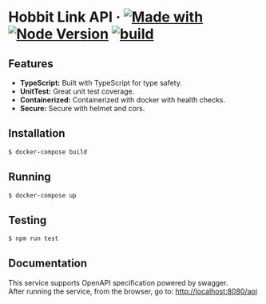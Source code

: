 # Hobbit Link API &middot; [![Made with](https://img.shields.io/badge/made%20with-nestjs-blue)](https://docs.nestjs.com/) [![Node Version](https://img.shields.io/badge/node-v16.17.0-blue)](https://github.com/svenkang/hobbitlink/blob/main/server/.nvmrc) [![build](https://github.com/svenkang/hobbitlink/actions/workflows/api-workflow.yml/badge.svg)](https://github.com/svenkang/hobbitlink/actions/workflows/api-workflow.yml)

## Features
* **TypeScript:** Built with TypeScript for type safety.
* **UnitTest:** Great unit test coverage.
* **Containerized:** Containerized with docker with health checks.
* **Secure:** Secure with helmet and cors.

## Installation
```bash
$ docker-compose build
```

## Running
```bash
$ docker-compose up
```

## Testing
```bash
$ npm run test
```

## Documentation
This service supports OpenAPI specification powered by swagger.\
After running the service, from the browser, go to: [http://localhost:8080/api](http://localhost:8080/api)

